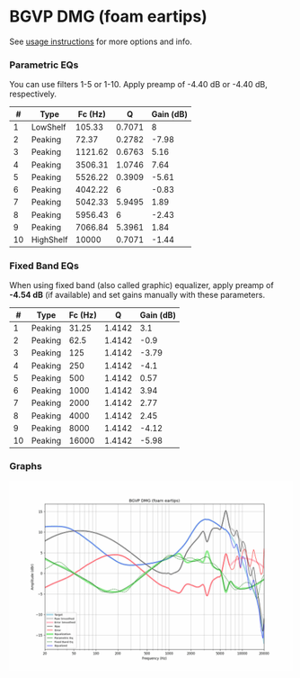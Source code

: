# BGVP DMG (foam eartips)
See [usage instructions](https://github.com/jaakkopasanen/AutoEq#usage) for more options and info.

### Parametric EQs
You can use filters 1-5 or 1-10. Apply preamp of -4.40 dB or -4.40 dB, respectively.

|   # | Type      |   Fc (Hz) |      Q |   Gain (dB) |
|-----|-----------|-----------|--------|-------------|
|   1 | LowShelf  |    105.33 | 0.7071 |        8    |
|   2 | Peaking   |     72.37 | 0.2782 |       -7.98 |
|   3 | Peaking   |   1121.62 | 0.6763 |        5.16 |
|   4 | Peaking   |   3506.31 | 1.0746 |        7.64 |
|   5 | Peaking   |   5526.22 | 0.3909 |       -5.61 |
|   6 | Peaking   |   4042.22 | 6      |       -0.83 |
|   7 | Peaking   |   5042.33 | 5.9495 |        1.89 |
|   8 | Peaking   |   5956.43 | 6      |       -2.43 |
|   9 | Peaking   |   7066.84 | 5.3961 |        1.84 |
|  10 | HighShelf |  10000    | 0.7071 |       -1.44 |

### Fixed Band EQs
When using fixed band (also called graphic) equalizer, apply preamp of **-4.54 dB** (if available) and set gains manually with these parameters.

|   # | Type    |   Fc (Hz) |      Q |   Gain (dB) |
|-----|---------|-----------|--------|-------------|
|   1 | Peaking |     31.25 | 1.4142 |        3.1  |
|   2 | Peaking |     62.5  | 1.4142 |       -0.9  |
|   3 | Peaking |    125    | 1.4142 |       -3.79 |
|   4 | Peaking |    250    | 1.4142 |       -4.1  |
|   5 | Peaking |    500    | 1.4142 |        0.57 |
|   6 | Peaking |   1000    | 1.4142 |        3.94 |
|   7 | Peaking |   2000    | 1.4142 |        2.77 |
|   8 | Peaking |   4000    | 1.4142 |        2.45 |
|   9 | Peaking |   8000    | 1.4142 |       -4.12 |
|  10 | Peaking |  16000    | 1.4142 |       -5.98 |

### Graphs
![](./BGVP%20DMG%20(foam%20eartips).png)
